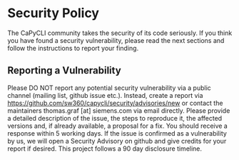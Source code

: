 # Security Policy

The CaPyCLI community takes the security of its code seriously. If you think you have found a security vulnerability, please read the next sections and follow the instructions to report your finding.

## Reporting a Vulnerability

Please DO NOT report any potential security vulnerability via a public channel (mailing list, github issue etc.).
Instead, create a report via https://github.com/sw360/capycli/security/advisories/new or contact the maintainers thomas.graf [at] siemens.com via email directly.
Please provide a detailed description of the issue, the steps to reproduce it, the affected versions and, if already available, a proposal for a fix.
You should receive a response within 5 working days. If the issue is confirmed as a vulnerability by us, we will open a Security Advisory on github
and give credits for your report if desired. This project follows a 90 day disclosure timeline.
